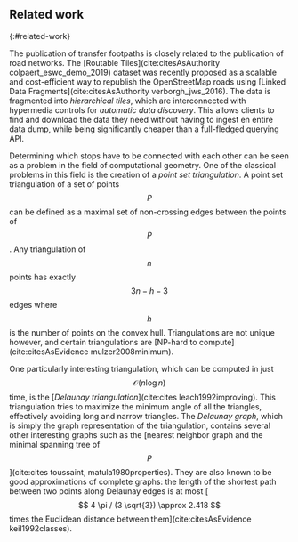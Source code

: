 ## Related work
{:#related-work}

The publication of transfer footpaths is closely related to the publication of road networks. The [Routable Tiles](cite:citesAsAuthority colpaert_eswc_demo_2019) dataset was recently proposed as a scalable and cost-efficient way to republish the OpenStreetMap roads using [Linked Data Fragments](cite:citesAsAuthority verborgh_jws_2016). The data is fragmented into _hierarchical tiles_, which are interconnected with hypermedia controls for _automatic data discovery_. This allows clients to find and download the data they need without having to ingest en entire data dump, while being significantly cheaper than a full-fledged querying API. 

Determining which stops have to be connected with each other can be seen as a problem in the field of computational geometry. One of the classical problems in this field is the creation of a _point set triangulation_. A point set triangulation of a set of points $$ P $$ can be defined as a maximal set of non-crossing edges between the points of $$ P $$. Any triangulation of $$ n $$ points has exactly $$ 3n - h - 3 $$ edges where $$ h $$ is the number of points on the convex hull. Triangulations are not unique however, and certain triangulations are [NP-hard to compute](cite:citesAsEvidence mulzer2008minimum). 

One particularly interesting triangulation, which can be computed in just $$ \mathcal{O}(n\log{}n) $$ time, is the [_Delaunay triangulation_](cite:cites leach1992improving). This triangulation tries to maximize the minimum angle of all the triangles, effectively avoiding long and narrow triangles. The _Delaunay graph_, which is simply the graph representation of the triangulation, contains several other interesting graphs such as the [nearest neighbor graph and the minimal spanning tree of $$ P $$](cite:cites toussaint, matula1980properties). They are also known to be good approximations of complete graphs: the length of the shortest path between two points along Delaunay edges is at most [$$ 4 \pi / (3 \sqrt{3}) \approx 2.418 $$ times the Euclidean distance between them](cite:citesAsEvidence keil1992classes). 
